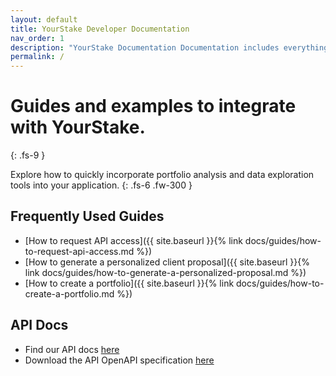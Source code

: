 ```yaml
---
layout: default
title: YourStake Developer Documentation
nav_order: 1
description: "YourStake Documentation Documentation includes everything you need to quickly incorporate portfolio analysis and data exploration tool into your application."
permalink: /
---
```


# Guides and examples to integrate with YourStake.
{: .fs-9 }

Explore how to quickly incorporate portfolio analysis and data exploration tools into your application.
{: .fs-6 .fw-300 }

## Frequently Used Guides

- [How to request API access]({{ site.baseurl }}{% link docs/guides/how-to-request-api-access.md %})
- [How to generate a personalized client proposal]({{ site.baseurl }}{% link docs/guides/how-to-generate-a-personalized-proposal.md %})
- [How to create a portfolio]({{ site.baseurl }}{% link docs/guides/how-to-create-a-portfolio.md %})



## API Docs

- Find our API docs [here](https://www.yourstake.org/api/docs/)
- Download the API OpenAPI specification [here](https://www.yourstake.org/api/docs/api-schema)










